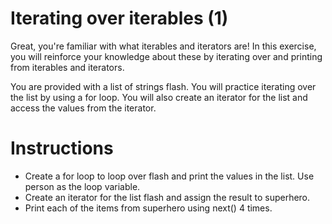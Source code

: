 # Iterating over iterables (1)
Great, you're familiar with what iterables and iterators are! In this exercise, you will reinforce your knowledge about these by iterating over and printing from iterables and iterators.

You are provided with a list of strings flash. You will practice iterating over the list by using a for loop. You will also create an iterator for the list and access the values from the iterator.

# Instructions
- Create a for loop to loop over flash and print the values in the list. Use person as the loop variable.
- Create an iterator for the list flash and assign the result to superhero.
- Print each of the items from superhero using next() 4 times.

